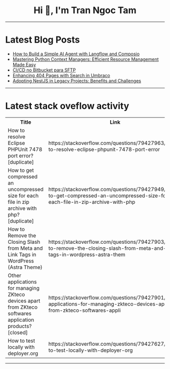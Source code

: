 <h1 align="center">Hi 👋, I'm Tran Ngoc Tam</h1>

---

# Latest Blog Posts 
<!-- BLOG-POST-LIST:START -->
- [How to Build a Simple AI Agent with Langflow and Composio](https://dev.to/datastax/how-to-build-a-simple-ai-agent-with-langflow-and-composio-13d4)
- [Mastering Python Context Managers: Efficient Resource Management Made Easy](https://dev.to/keshavadk/mastering-python-context-managers-efficient-resource-management-made-easy-2npb)
- [CI/CD no Bitbucket para SFTP](https://dev.to/jardelima/cicd-no-bitbucket-para-sftp-h5l)
- [Enhancing 404 Pages with Search in Umbraco](https://dev.to/skttl/enhancing-404-pages-with-search-in-umbraco-1jad)
- [Adopting NestJS in Legacy Projects: Benefits and Challenges](https://dev.to/wallacefreitas/adopting-nestjs-in-legacy-projects-benefits-and-challenges-4a44)
<!-- BLOG-POST-LIST:END -->

---

# Latest stack oveflow activity
<table>
  <tr><th>Title</th><th>Link</th></tr>
  <!-- STACKOVERFLOW:START --><tr><td>How to resolve Eclipse PHPUnit 7478 port error? [duplicate]</td><td>https://stackoverflow.com/questions/79427963/how-to-resolve-eclipse-phpunit-7478-port-error</td></tr><tr><td>How to get compressed an uncompressed size for each file in zip archive with php? [duplicate]</td><td>https://stackoverflow.com/questions/79427949/how-to-get-compressed-an-uncompressed-size-for-each-file-in-zip-archive-with-php</td></tr><tr><td>How to Remove the Closing Slash from Meta and Link Tags in WordPress &lpar;Astra Theme&rpar;</td><td>https://stackoverflow.com/questions/79427903/how-to-remove-the-closing-slash-from-meta-and-link-tags-in-wordpress-astra-them</td></tr><tr><td>Other applications for managing ZKteco devices apart from ZKteco softwares application products? [closed]</td><td>https://stackoverflow.com/questions/79427901/other-applications-for-managing-zkteco-devices-apart-from-zkteco-softwares-appli</td></tr><tr><td>How to test locally with deployer.org</td><td>https://stackoverflow.com/questions/79427627/how-to-test-locally-with-deployer-org</td></tr><!-- STACKOVERFLOW:END -->
</table>

---


